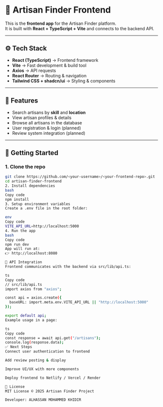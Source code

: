 # 🎨 Artisan Finder Frontend

This is the **frontend app** for the Artisan Finder platform.  
It is built with **React + TypeScript + Vite** and connects to the backend API.

---

## ⚙️ Tech Stack
- **React (TypeScript)** → Frontend framework  
- **Vite** → Fast development & build tool  
- **Axios** → API requests  
- **React Router** → Routing & navigation  
- **Tailwind CSS + shadcn/ui** → Styling & components  

---

## 📌 Features
- Search artisans by **skill** and **location**  
- View artisan profiles & details  
- Browse all artisans in the database  
- User registration & login (planned)  
- Review system integration (planned)  

---

## 🚀 Getting Started

### 1. Clone the repo
```bash
git clone https://github.com/<your-username>/<your-frontend-repo>.git
cd artisan-finder-frontend
2. Install dependencies
bash
Copy code
npm install
3. Setup environment variables
Create a .env file in the root folder:

env
Copy code
VITE_API_URL=http://localhost:5000
4. Run the app
bash
Copy code
npm run dev
App will run at:
👉 http://localhost:8080

📡 API Integration
Frontend communicates with the backend via src/lib/api.ts:

ts
Copy code
// src/lib/api.ts
import axios from "axios";

const api = axios.create({
  baseURL: import.meta.env.VITE_API_URL || "http://localhost:5000"
});

export default api;
Example usage in a page:

ts
Copy code
const response = await api.get("/artisans");
console.log(response.data);
✅ Next Steps
Connect user authentication to frontend

Add review posting & display

Improve UI/UX with more components

Deploy frontend to Netlify / Vercel / Render

📜 License
MIT License © 2025 Artisan Finder Project

Developer: ALHASSAN MOHAMMED KHIDIR